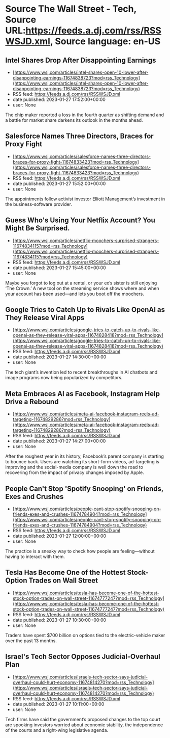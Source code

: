 # Source The Wall Street - Tech, Source URL:https://feeds.a.dj.com/rss/RSSWSJD.xml, Source language: en-US

## Intel Shares Drop After Disappointing Earnings
 - [https://www.wsj.com/articles/intel-shares-open-10-lower-after-disappointing-earnings-11674838723?mod=rss_Technology](https://www.wsj.com/articles/intel-shares-open-10-lower-after-disappointing-earnings-11674838723?mod=rss_Technology)
 - RSS feed: https://feeds.a.dj.com/rss/RSSWSJD.xml
 - date published: 2023-01-27 17:52:00+00:00
 - user: None

The chip maker reported a loss in the fourth quarter as shifting demand and a battle for market share darkens its outlook in the months ahead.

## Salesforce Names Three Directors, Braces for Proxy Fight
 - [https://www.wsj.com/articles/salesforce-names-three-directors-braces-for-proxy-fight-11674833423?mod=rss_Technology](https://www.wsj.com/articles/salesforce-names-three-directors-braces-for-proxy-fight-11674833423?mod=rss_Technology)
 - RSS feed: https://feeds.a.dj.com/rss/RSSWSJD.xml
 - date published: 2023-01-27 15:52:00+00:00
 - user: None

The appointments follow activist investor Elliott Management’s investment in the business-software provider.

## Guess Who's Using Your Netflix Account? You Might Be Surprised.
 - [https://www.wsj.com/articles/netflix-moochers-surprised-strangers-11674834115?mod=rss_Technology](https://www.wsj.com/articles/netflix-moochers-surprised-strangers-11674834115?mod=rss_Technology)
 - RSS feed: https://feeds.a.dj.com/rss/RSSWSJD.xml
 - date published: 2023-01-27 15:45:00+00:00
 - user: None

Maybe you forgot to log out at a rental, or your ex’s sister is still enjoying ‘The Crown.’ A new tool on the streaming service shows where and when your account has been used—and lets you boot off the moochers.

## Google Tries to Catch Up to Rivals Like  OpenAI as They Release Viral Apps
 - [https://www.wsj.com/articles/google-tries-to-catch-up-to-rivals-like-openai-as-they-release-viral-apps-11674828418?mod=rss_Technology](https://www.wsj.com/articles/google-tries-to-catch-up-to-rivals-like-openai-as-they-release-viral-apps-11674828418?mod=rss_Technology)
 - RSS feed: https://feeds.a.dj.com/rss/RSSWSJD.xml
 - date published: 2023-01-27 14:30:00+00:00
 - user: None

The tech giant’s invention led to recent breakthroughs in AI chatbots and image programs now being popularized by competitors.

## Meta Embraces AI as Facebook, Instagram Help Drive a Rebound
 - [https://www.wsj.com/articles/meta-ai-facebook-instagram-reels-ad-targeting-11674829286?mod=rss_Technology](https://www.wsj.com/articles/meta-ai-facebook-instagram-reels-ad-targeting-11674829286?mod=rss_Technology)
 - RSS feed: https://feeds.a.dj.com/rss/RSSWSJD.xml
 - date published: 2023-01-27 14:27:00+00:00
 - user: None

After the roughest year in its history, Facebook’s parent company is starting to bounce back. Users are watching its short-form videos, ad-targeting is improving and the social-media company is well down the road to recovering from the impact of privacy changes imposed by Apple.

## People Can't Stop 'Spotify Snooping' on Friends, Exes and Crushes
 - [https://www.wsj.com/articles/people-cant-stop-spotify-snooping-on-friends-exes-and-crushes-11674784904?mod=rss_Technology](https://www.wsj.com/articles/people-cant-stop-spotify-snooping-on-friends-exes-and-crushes-11674784904?mod=rss_Technology)
 - RSS feed: https://feeds.a.dj.com/rss/RSSWSJD.xml
 - date published: 2023-01-27 12:00:00+00:00
 - user: None

The practice is a sneaky way to check how people are feeling—without having to interact with them.

## Tesla Has Become One of the Hottest Stock-Option Trades on Wall Street
 - [https://www.wsj.com/articles/tesla-has-become-one-of-the-hottest-stock-option-trades-on-wall-street-11674777247?mod=rss_Technology](https://www.wsj.com/articles/tesla-has-become-one-of-the-hottest-stock-option-trades-on-wall-street-11674777247?mod=rss_Technology)
 - RSS feed: https://feeds.a.dj.com/rss/RSSWSJD.xml
 - date published: 2023-01-27 10:30:00+00:00
 - user: None

Traders have spent $700 billion on options tied to the electric-vehicle maker over the past 13 months.

## Israel's Tech Sector Opposes Judicial-Overhaul Plan
 - [https://www.wsj.com/articles/israels-tech-sector-says-judicial-overhaul-could-hurt-economy-11674814270?mod=rss_Technology](https://www.wsj.com/articles/israels-tech-sector-says-judicial-overhaul-could-hurt-economy-11674814270?mod=rss_Technology)
 - RSS feed: https://feeds.a.dj.com/rss/RSSWSJD.xml
 - date published: 2023-01-27 10:11:00+00:00
 - user: None

Tech firms have said the government’s proposed changes to the top court are spooking investors worried about economic stability, the independence of the courts and a right-wing legislative agenda.
